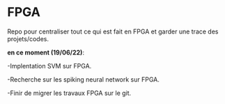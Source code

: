 # FPGA

Repo pour centraliser tout ce qui est fait en FPGA et garder une trace des projets/codes.

**en ce moment (19/06/22)**:

-Implentation SVM sur FPGA.

-Recherche sur les spiking neural network sur FPGA.

-Finir de migrer les travaux FPGA sur le git.
